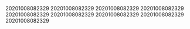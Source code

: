 20201008082329
20201008082329
20201008082329
20201008082329
20201008082329
20201008082329
20201008082329
20201008082329
20201008082329
